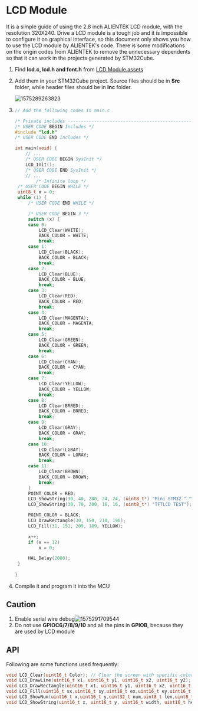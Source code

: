# LCD Module

It is a simple guide of using the 2.8 inch ALIENTEK LCD module, with the resolution 320X240. Drive a LCD module is a tough job and it is impossible to configure it on graphical interface, so this document only shows you how to use the LCD module by ALIENTEK's code. There is some modifications on the origin codes from ALIENTEK to remove the unnecessary dependents so that it can work in the projects generated by STM32Cube.



1. Find **lcd.c, lcd.h and font.h** from  [LCD Module.assets](./LCD%20Module.assets)


2. Add them in your STM32Cube project. Source files should be in **Src** folder, while header files should be in **Inc** folder.  

   ![1575289263823](Usage%20of%20LCD%20Module.assets/1575289263823.png)

3. ```c
   // Add the following codes in main.c
   
   /* Private includes ----------------------------------------------------------*/
   /* USER CODE BEGIN Includes */
   #include "lcd.h"
   /* USER CODE END Includes */
   
   int main(void) {
       // ...
       /* USER CODE BEGIN SysInit */
       LCD_Init();
       /* USER CODE END SysInit */
       // ...
           /* Infinite loop */
   	/* USER CODE BEGIN WHILE */
   	uint8_t x = 0;
   	while (1) {
   		/* USER CODE END WHILE */
   
   		/* USER CODE BEGIN 3 */
   		switch (x) {
   		case 0:
   			LCD_Clear(WHITE);
   			BACK_COLOR = WHITE;
   			break;
   		case 1:
   			LCD_Clear(BLACK);
   			BACK_COLOR = BLACK;
   			break;
   		case 2:
   			LCD_Clear(BLUE);
   			BACK_COLOR = BLUE;
   			break;
   		case 3:
   			LCD_Clear(RED);
   			BACK_COLOR = RED;
   			break;
   		case 4:
   			LCD_Clear(MAGENTA);
   			BACK_COLOR = MAGENTA;
   			break;
   		case 5:
   			LCD_Clear(GREEN);
   			BACK_COLOR = GREEN;
   			break;
   		case 6:
   			LCD_Clear(CYAN);
   			BACK_COLOR = CYAN;
   			break;
   		case 7:
   			LCD_Clear(YELLOW);
   			BACK_COLOR = YELLOW;
   			break;
   		case 8:
   			LCD_Clear(BRRED);
   			BACK_COLOR = BRRED;
   			break;
   		case 9:
   			LCD_Clear(GRAY);
   			BACK_COLOR = GRAY;
   			break;
   		case 10:
   			LCD_Clear(LGRAY);
   			BACK_COLOR = LGRAY;
   			break;
   		case 11:
   			LCD_Clear(BROWN);
   			BACK_COLOR = BROWN;
   			break;
   		}
   		POINT_COLOR = RED;
   		LCD_ShowString(30, 40, 200, 24, 24, (uint8_t*) "Mini STM32 ^_^");
   		LCD_ShowString(30, 70, 200, 16, 16, (uint8_t*) "TFTLCD TEST");
   
   		POINT_COLOR = BLACK;
   		LCD_DrawRectangle(30, 150, 210, 190);
   		LCD_Fill(31, 151, 209, 189, YELLOW);
   
   		x++;
   		if (x == 12)
   			x = 0;
   
   		HAL_Delay(2000);
   	}
       
   }
   ```

4. Compile it and program it into the MCU

## Caution

1. Enable serial wire debug![1575291709544](LCD%20Module.assets/1575291709544.png)
2. Do not use **GPIOC6/7/8/9/10** and all the pins in **GPIOB**, because they are used by LCD module

## API

Following are some functions used frequently:

```c
void LCD_Clear(uint16_t Color); // Clear the screen with specific color
void LCD_DrawLine(uint16_t x1, uint16_t y1, uint16_t x2, uint16_t y2); // Draw a line
void LCD_DrawRectangle(uint16_t x1, uint16_t y1, uint16_t x2, uint16_t y2);	// Draw a rectangle
void LCD_Fill(uint16_t sx,uint16_t sy,uint16_t ex,uint16_t ey,uint16_t color);	// Fill the area with color
void LCD_ShowNum(uint16_t x,uint16_t y,uint32_t num,uint8_t len,uint8_t size); // Display number without the leading zeros
void LCD_ShowString(uint16_t x, uint16_t y, uint16_t width, uint16_t height, uint8_t size, uint8_t *p); // Display a string
```

